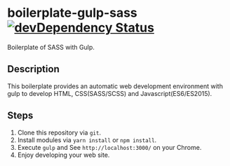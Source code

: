 # boilerplate-gulp-sass [![devDependency Status][depstat-image]][depstat-url]
Boilerplate of SASS with Gulp.

## Description
This boilerplate provides an automatic web development environment with gulp to develop HTML, CSS(SASS/SCSS) and Javascript(ES6/ES2015).

## Steps

1. Clone this repository via `git`.
1. Install modules via `yarn install` or `npm install`.
1. Execute `gulp` and See `http://localhost:3000/` on your Chrome.
1. Enjoy developing your web site.

[depstat-url]: https://david-dm.org/keidrun/boilerplate-gulp-sass?type=dev
[depstat-image]: https://david-dm.org/keidrun/boilerplate-gulp-sass/dev-status.svg
